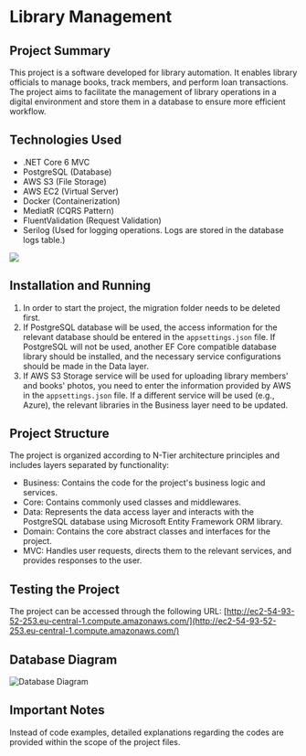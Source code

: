 # Library Management

## Project Summary
This project is a software developed for library automation. It enables library officials to manage books, track members, and perform loan transactions. The project aims to facilitate the management of library operations in a digital environment and store them in a database to ensure more efficient workflow.

## Technologies Used
- .NET Core 6 MVC
- PostgreSQL (Database)
- AWS S3 (File Storage)
- AWS EC2 (Virtual Server)
- Docker (Containerization)
- MediatR (CQRS Pattern)
- FluentValidation (Request Validation)
- Serilog (Used for logging operations. Logs are stored in the database logs table.)
  
![](https://d2an46wc102jd8.cloudfront.net/files/tgicons.png)

## Installation and Running
1. In order to start the project, the migration folder needs to be deleted first.
2. If PostgreSQL database will be used, the access information for the relevant database should be entered in the `appsettings.json` file. If PostgreSQL will not be used, another EF Core compatible database library should be installed, and the necessary service configurations should be made in the Data layer.
3. If AWS S3 Storage service will be used for uploading library members' and books' photos, you need to enter the information provided by AWS in the `appsettings.json` file. If a different service will be used (e.g., Azure), the relevant libraries in the Business layer need to be updated.

## Project Structure
The project is organized according to N-Tier architecture principles and includes layers separated by functionality:

- Business: Contains the code for the project's business logic and services.
- Core: Contains commonly used classes and middlewares.
- Data: Represents the data access layer and interacts with the PostgreSQL database using Microsoft Entity Framework ORM library.
- Domain: Contains the core abstract classes and interfaces for the project.
- MVC: Handles user requests, directs them to the relevant services, and provides responses to the user.

## Testing the Project
The project can be accessed through the following URL:
[http://ec2-54-93-52-253.eu-central-1.compute.amazonaws.com/](http://ec2-54-93-52-253.eu-central-1.compute.amazonaws.com/)

## Database Diagram
![Database Diagram](https://d2an46wc102jd8.cloudfront.net/files/diagrams.png)

## Important Notes
Instead of code examples, detailed explanations regarding the codes are provided within the scope of the project files.
